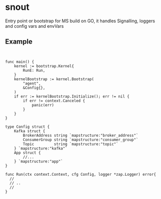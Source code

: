 # snout
Entry point or bootstrap for MS build on GO, it handles Signalling, loggers and config vars and envVars

## Example

```golang


func main() {
	kernel := bootstrap.Kernel{
		RunE: Run,
	}
	kernelBootstrap := kernel.Bootstrap(
		"agent",
		&Config{},
	)
	if err := kernelBootstrap.Initialize(); err != nil {
		if err != context.Canceled {
			panic(err)
		}
	}
}

type Config struct {
	Kafka struct {
		BrokerAddress string `mapstructure:"broker_address"`
		ConsumerGroup string `mapstructure:"consumer_group"`
		Topic         string `mapstructure:"topic"`
	} `mapstructure:"kafka"`
	App struct {
		//...
	} `mapstructure:"app"`
}

func Run(ctx context.Context, cfg Config, logger *zap.Logger) error{
  //
  // ..  
  //
}
```
